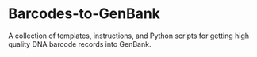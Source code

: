 Barcodes-to-GenBank
===================

A collection of templates, instructions, and Python scripts for getting high quality DNA barcode records into GenBank.
